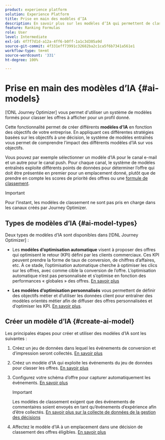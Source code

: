 ```yaml
---
product: experience platform
solution: Experience Platform
title: Prise en main des modèles d’IA
description: En savoir plus sur les modèles d’IA qui permettent de classer les offres
feature: Ranking Formulas
role: User
level: Intermediate
exl-id: 4f7f7d1d-a12a-4ff6-b0ff-1a1c3d305a9d
source-git-commit: 4f331eff73991c32682ba2c1ca5f6b7341a561e1
workflow-type: tm+mt
source-wordcount: '331'
ht-degree: 100%

---
```


# Prise en main des modèles d’IA {#ai-models}

[!DNL Journey Optimizer] vous permet d&#39;utiliser un système de modèles formés pour classer les offres à afficher pour un profil donné.

Cette fonctionnalité permet de créer différents **modèles d’IA** en fonction des objectifs de votre entreprise. En appliquant ces différentes stratégies basées sur les objectifs à une décision, le système de modèles entraînés vous permet de comprendre l’impact des différents modèles d’IA sur vos objectifs.

Vous pouvez par exemple sélectionner un modèle d’IA pour le canal e-mail et un autre pour le canal push. Pour chaque canal, le système de modèles entraînés exploite différents points de données pour déterminer l’offre qui doit être présentée en premier pour un emplacement donné, plutôt que de prendre en compte les scores de priorité des offres ou une [formule de classement](create-ranking-formulas.md).

>[!IMPORTANT]
>
>Pour l’instant, les modèles de classement ne sont pas pris en charge dans les canaux créés par Journey Optimizer.

## Types de modèles d’IA {#ai-model-types}

Deux types de modèles d’IA sont disponibles dans [!DNL Journey Optimizer] :

* Les **modèles d’optimisation automatique** visent à proposer des offres qui optimisent le retour (KPI) défini par les clients commerciaux. Ces KPI peuvent prendre la forme de taux de conversion, de chiffres dʼaffaires, etc. À ce stade, l’optimisation automatique cherche à optimiser les clics sur les offres, avec comme cible la conversion de lʼoffre. L’optimisation automatique n’est pas personnalisée et s’optimise en fonction des performances « globales » des offres. [En savoir plus](auto-optimization-model.md)

* **Les modèles d’optimisation personnalisés** vous permettent de définir des objectifs métier et d’utiliser les données client pour entraîner des modèles orientés métier afin de diffuser des offres personnalisées et d’optimiser les KPI. [En savoir plus](personalized-optimization-model.md).

## Créer un modèle d’IA {#create-ai-model}

Les principales étapes pour créer et utiliser des modèles d’IA sont les suivantes :

1. Créez un jeu de données dans lequel les événements de conversion et d’impression seront collectés. [En savoir plus](../data-collection/create-dataset.md)

1. Créez un modèle d’IA qui exploite les événements du jeu de données pour classer les offres. [En savoir plus](create-ranking-strategies.md)

1. Configurez votre schéma d’offre pour capturer automatiquement les événements. [En savoir plus](../data-collection/schema-requirement.md)

   >[!IMPORTANT]
   >
   >Les modèles de classement exigent que des événements de commentaires soient envoyés en tant qu’événements d’expérience afin d’être collectés. [En savoir plus sur la collecte de données de la gestion des décisions](../data-collection/data-collection.md)

1. Affectez le modèle d’IA à un emplacement dans une décision de classement des offres éligibles. [En savoir plus](../offer-activities/configure-offer-selection.md)
